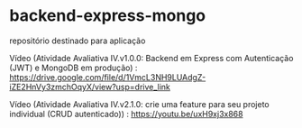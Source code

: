 # backend-express-mongo
repositório destinado para aplicação

Vídeo (Atividade Avaliativa IV.v1.0.0: Backend em Express com Autenticação (JWT) e MongoDB em produção) : https://drive.google.com/file/d/1VmcL3NH9LUAdgZ-iZE2HnVy3zmchOqyX/view?usp=drive_link

Vídeo (Atividade Avaliativa IV.v2.1.0: crie uma feature para seu projeto individual (CRUD autenticado)) : https://youtu.be/uxH9xj3x868
